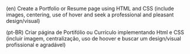 (en)
Create a Portfolio or Resume page using HTML and CSS (include images, centering, use of hover and seek a professional and pleasant design/visual)


(pt-BR)
Criar página de Portifólio ou Currículo implementando Html e CSS (incluir imagem, centralização, uso de hoover  e buscar um design/visual profissional e agradável)
